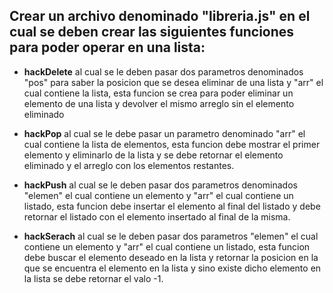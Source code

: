 Crear un archivo denominado **"libreria.js"** en el cual se deben crear las siguientes funciones para poder operar en una lista:
---------------------------------------------------------------------------------------------------------------------------------

* **hackDelete** al cual se le deben pasar dos parametros denominados "pos" para saber la posicion que se desea eliminar de una lista y "arr" el cual contiene la lista, esta funcion se crea para poder eliminar un elemento de una lista y devolver el mismo arreglo sin el elemento eliminado

* **hackPop** al cual se le debe pasar un parametro denominado "arr" el cual contiene la lista de elementos, esta funcion debe mostrar el primer elemento y eliminarlo de la lista y se debe retornar el elemento eliminado y el arreglo con los elementos restantes.

* **hackPush** al cual se le deben pasar dos parametros denominados "elemen" el cual contiene un elemento y "arr" el cual contiene un listado, esta funcion debe insertar el elemento al final del listado y debe retornar el listado con el elemento insertado al final de la misma.

* **hackSerach** al cual se le deben pasar dos parametros "elemen" el cual contiene un elemento y "arr" el cual contiene  un listado, esta funcion debe buscar el elemento deseado en la lista y retornar la posicion en la que se encuentra el elemento en la lista y sino existe dicho elemento en la lista se debe retornar el valo -1.